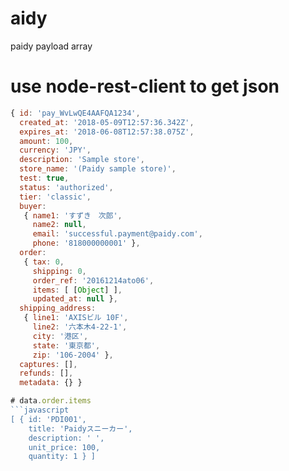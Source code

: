 # aidy
paidy payload array

# use node-rest-client to get json
```javascript
{ id: 'pay_WvLwQE4AAFQA1234',
  created_at: '2018-05-09T12:57:36.342Z',
  expires_at: '2018-06-08T12:57:38.075Z',
  amount: 100,
  currency: 'JPY',
  description: 'Sample store',
  store_name: '(Paidy sample store)',
  test: true,
  status: 'authorized',
  tier: 'classic',
  buyer: 
   { name1: 'すずき　次郎',
     name2: null,
     email: 'successful.payment@paidy.com',
     phone: '818000000001' },
  order: 
   { tax: 0,
     shipping: 0,
     order_ref: '20161214ato06',
     items: [ [Object] ],
     updated_at: null },
  shipping_address: 
   { line1: 'AXISビル 10F',
     line2: '六本木4-22-1',
     city: '港区',
     state: '東京都',
     zip: '106-2004' },
  captures: [],
  refunds: [],
  metadata: {} }

# data.order.items
```javascript
[ { id: 'PDI001',
    title: 'Paidyスニーカー',
    description: ' ',
    unit_price: 100,
    quantity: 1 } ]
